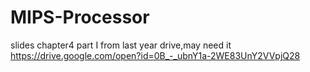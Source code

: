 # MIPS-Processor

slides chapter4 part I from last year drive,may need it
https://drive.google.com/open?id=0B_-_ubnY1a-2WE83UnY2VVpjQ28
